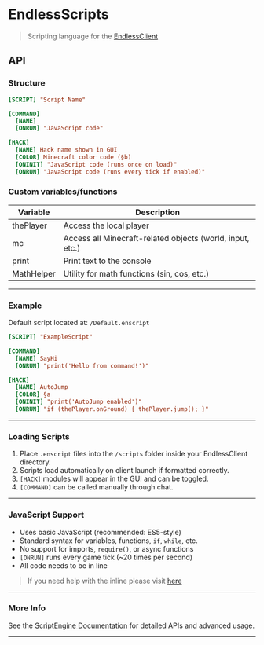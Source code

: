 # EndlessScripts

> Scripting language for the [EndlessClient](https://github.com/goldenboys2011/EndlessLauncher)

## API

### Structure

```ini
[SCRIPT] "Script Name"

[COMMAND]
  [NAME]
  [ONRUN] "JavaScript code"

[HACK]
  [NAME] Hack name shown in GUI
  [COLOR] Minecraft color code (§b)
  [ONINIT] "JavaScript code (runs once on load)"
  [ONRUN] "JavaScript code (runs every tick if enabled)"
```

### Custom variables/functions

Variable    | Description
----------- |------------
thePlayer   | Access the local player
mc          | Access all Minecraft-related objects (world, input, etc.)
print       | Print text to the console
MathHelper  | Utility for math functions (sin, cos, etc.)

---

### Example

Default script located at: `/Default.enscript`

```ini
[SCRIPT] "ExampleScript"

[COMMAND]
  [NAME] SayHi
  [ONRUN] "print('Hello from command!')"

[HACK]
  [NAME] AutoJump
  [COLOR] §a
  [ONINIT] "print('AutoJump enabled')"
  [ONRUN] "if (thePlayer.onGround) { thePlayer.jump(); }"
```

---

### Loading Scripts

1. Place `.enscript` files into the `/scripts` folder inside your EndlessClient directory.
2. Scripts load automatically on client launch if formatted correctly.
3. `[HACK]` modules will appear in the GUI and can be toggled.
4. `[COMMAND]` can be called manually through chat.

---

### JavaScript Support

- Uses basic JavaScript (recommended: ES5-style)
- Standard syntax for variables, functions, `if`, `while`, etc.
- No support for imports, `require()`, or async functions
- `[ONRUN]` runs every game tick (~20 times per second)
- All code needs to be in line

> If you need help with the inline please visit [here](https://goldencube.dev/endless)
---

### More Info

See the [ScriptEngine Documentation](https://github.com/goldenboys2011/EndlessLauncher/wiki/ScriptEngine) for detailed APIs and advanced usage.

---
